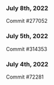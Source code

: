 ### July 8th, 2022

Commit #277052

### July 5th, 2022

Commit #314353


### July 4th, 2022

Commit #72281
